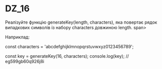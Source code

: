 # DZ_16
Реалізуйте функцію generateKey(length, characters), яка повертає рядок випадкових символів із набору characters довжиною length. span>



Наприклад:

const characters = 'abcdefghijklmnopqrstuvwxyz0123456789';

const key = generateKey(16, characters);
console.log(key); // eg599gb60q926j8i
